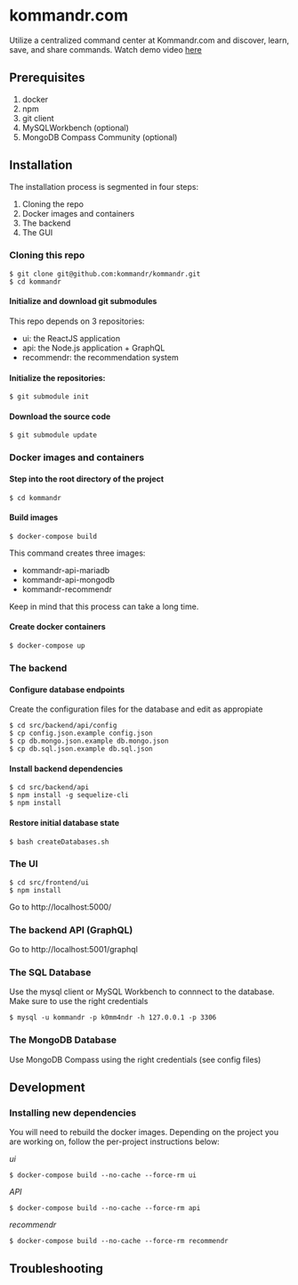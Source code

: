 # kommandr.com

Utilize a centralized command center at Kommandr.com and discover, learn, save, and share commands. Watch demo video [here](https://www.youtube.com/watch?v=TWnx7LMQmI0)

## Prerequisites
1. docker
2. npm
3. git client
4. MySQLWorkbench (optional)
5. MongoDB Compass Community (optional)

## Installation

The installation process is segmented in four steps:
 1. Cloning the repo
 2. Docker images and containers
 3. The backend
 4. The GUI


### Cloning this repo
```
$ git clone git@github.com:kommandr/kommandr.git
$ cd kommandr
```

#### Initialize and download git submodules
This repo depends on 3 repositories:
- ui: the ReactJS application
- api: the Node.js application + GraphQL
- recommendr: the recommendation system

#### Initialize the repositories:
```
$ git submodule init
```

#### Download the source code
```
$ git submodule update
```

### Docker images and containers

#### Step into the root directory of the project
```
$ cd kommandr
```
#### Build images
```
$ docker-compose build
```

This command creates three images:
 - kommandr-api-mariadb
 - kommandr-api-mongodb
 - kommandr-recommendr

Keep in mind that this process can take a long time.

#### Create docker containers
```
$ docker-compose up
```

### The backend

#### Configure database endpoints
Create the configuration files for the database and edit as appropiate
```
$ cd src/backend/api/config
$ cp config.json.example config.json
$ cp db.mongo.json.example db.mongo.json
$ cp db.sql.json.example db.sql.json
```

#### Install backend dependencies
```
$ cd src/backend/api
$ npm install -g sequelize-cli
$ npm install
```
#### Restore initial database state
```
$ bash createDatabases.sh
```

### The UI
```
$ cd src/frontend/ui
$ npm install
```

Go to http://localhost:5000/


### The backend API (GraphQL)
Go to http://localhost:5001/graphql


### The SQL Database
Use the mysql client or MySQL Workbench to connnect to the database. Make sure to use the right credentials
```
$ mysql -u kommandr -p k0mm4ndr -h 127.0.0.1 -p 3306
```

### The MongoDB Database
Use MongoDB Compass using the right credentials (see config files)

## Development

### Installing new dependencies
You will need to rebuild the docker images. Depending on the project you are working on, follow the per-project instructions below:

*ui*
```
$ docker-compose build --no-cache --force-rm ui
```

*API*
```
$ docker-compose build --no-cache --force-rm api
```


*recommendr*
```
$ docker-compose build --no-cache --force-rm recommendr
```


## Troubleshooting
